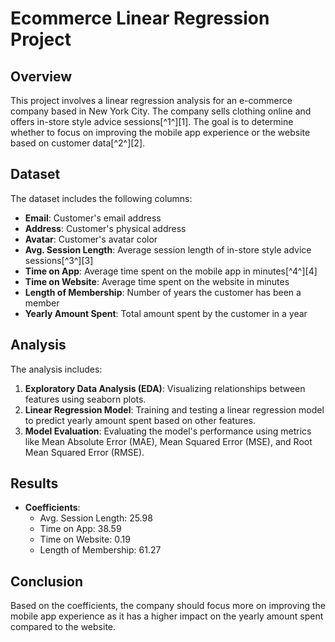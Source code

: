 # Ecommerce Linear Regression Project

## Overview
This project involves a linear regression analysis for an e-commerce company based in New York City. The company sells clothing online and offers in-store style advice sessions[^1^][1]. The goal is to determine whether to focus on improving the mobile app experience or the website based on customer data[^2^][2].

## Dataset
The dataset includes the following columns:
- **Email**: Customer's email address
- **Address**: Customer's physical address
- **Avatar**: Customer's avatar color
- **Avg. Session Length**: Average session length of in-store style advice sessions[^3^][3]
- **Time on App**: Average time spent on the mobile app in minutes[^4^][4]
- **Time on Website**: Average time spent on the website in minutes
- **Length of Membership**: Number of years the customer has been a member
- **Yearly Amount Spent**: Total amount spent by the customer in a year

## Analysis
The analysis includes:
1. **Exploratory Data Analysis (EDA)**: Visualizing relationships between features using seaborn plots.
2. **Linear Regression Model**: Training and testing a linear regression model to predict yearly amount spent based on other features.
3. **Model Evaluation**: Evaluating the model's performance using metrics like Mean Absolute Error (MAE), Mean Squared Error (MSE), and Root Mean Squared Error (RMSE).

## Results
- **Coefficients**:
  - Avg. Session Length: 25.98
  - Time on App: 38.59
  - Time on Website: 0.19
  - Length of Membership: 61.27

## Conclusion
Based on the coefficients, the company should focus more on improving the mobile app experience as it has a higher impact on the yearly amount spent compared to the website.
